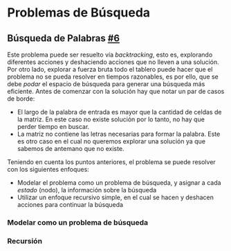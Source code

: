 # Problemas de Búsqueda

## Búsqueda de Palabras [#6][i6]

Este problema puede ser resuelto vía _backtracking_, esto es, explorando diferentes acciones y deshaciendo acciones que no lleven a una solución. Por otro lado, explorar a fuerza bruta todo el tablero puede hacer que el problema no se pueda resolver en tiempos razonables, es por ello, que se debe _podar_ el espacio de búsqueda para generar una búsqueda más eficiente. Antes de comenzar con la solución hay que notar un par de casos de borde:

* El largo de la palabra de entrada es mayor que la cantidad de celdas de la matriz. En este caso no existe solución por lo tanto, no hay que perder tiempo en buscar.
* La matriz no contiene las letras necesarias para formar la palabra. Este es otro caso en el cual no queremos explorar una solución ya que sabemos de antemano que no existe.

Teniendo en cuenta los puntos anteriores, el problema se puede resolver con los siguientes enfoques:

* Modelar el problema como un problema de búsqueda, y asignar a cada _estado_ (nodo), la información sobre la búsqueda
* Utilizar un enfoque recursivo simple, en el cual se hacen y deshacen acciones para continuar la búsqueda

### Modelar como un problema de búsqueda


### Recursión

[i6]: https://github.com/dpalmasan/code-challenges/issues/16